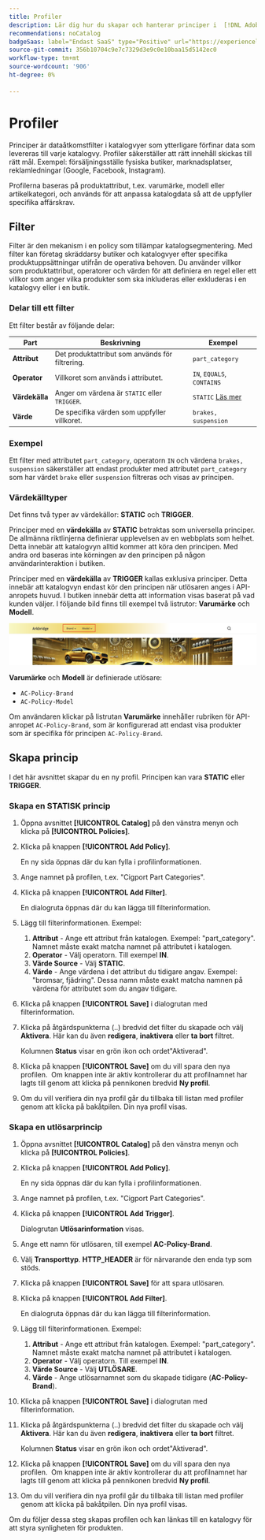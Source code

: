 ```yaml
---
title: Profiler
description: Lär dig hur du skapar och hanterar principer i  [!DNL Adobe Commerce Optimizer].
recommendations: noCatalog
badgeSaas: label="Endast SaaS" type="Positive" url="https://experienceleague.adobe.com/en/docs/commerce/user-guides/product-solutions" tooltip="Gäller endast Adobe Commerce as a Cloud Service- och Adobe Commerce Optimizer-projekt (SaaS-infrastruktur som hanteras av Adobe)."
source-git-commit: 356b10704c9e7c7329d3e9c0e10baa15d5142ec0
workflow-type: tm+mt
source-wordcount: '906'
ht-degree: 0%

---
```


# Profiler

Principer är dataåtkomstfilter i katalogvyer som ytterligare förfinar data som levereras till varje katalogvy. Profiler säkerställer att rätt innehåll skickas till rätt mål. Exempel: försäljningsställe fysiska butiker, marknadsplatser, reklamledningar (Google, Facebook, Instagram).

Profilerna baseras på produktattribut, t.ex. varumärke, modell eller artikelkategori, och används för att anpassa katalogdata så att de uppfyller specifika affärskrav. &#x200B;

## Filter

Filter är den mekanism i en policy som tillämpar katalogsegmentering. Med filter kan företag skräddarsy butiker och katalogvyer efter specifika produktuppsättningar utifrån de operativa behoven. Du använder villkor som produktattribut, operatorer och värden för att definiera en regel eller ett villkor som anger vilka produkter som ska inkluderas eller exkluderas i en katalogvy eller i en butik.

### Delar till ett filter

Ett filter består av följande delar:

| Part | Beskrivning | Exempel |
|---|---|---|
| **Attribut** | Det produktattribut som används för filtrering. | `part_category` |
| **Operator** | Villkoret som används i attributet. | `IN`, `EQUALS`, `CONTAINS` |
| **Värdekälla** | Anger om värdena är `STATIC` eller `TRIGGER`. | `STATIC` [Läs mer](#value-source-types) |
| **Värde** | De specifika värden som uppfyller villkoret. | `brakes, suspension` |

### Exempel

Ett filter med attributet `part_category`, operatorn `IN` och värdena `brakes, suspension` säkerställer att endast produkter med attributet `part_category` som har värdet `brake` eller `suspension` filtreras och visas av principen.

### Värdekälltyper

Det finns två typer av värdekällor: **STATIC** och **TRIGGER**.

Principer med en **värdekälla** av **STATIC** betraktas som universella principer. De allmänna riktlinjerna definierar upplevelsen av en webbplats som helhet. Detta innebär att katalogvyn alltid kommer att köra den principen. Med andra ord baseras inte körningen av den principen på någon användarinteraktion i butiken.

Principer med en **värdekälla** av **TRIGGER** kallas exklusiva principer. Detta innebär att katalogvyn endast kör den principen när utlösaren anges i API-anropets huvud. I butiken innebär detta att information visas baserat på vad kunden väljer. I följande bild finns till exempel två listrutor: **Varumärke** och **Modell**.

![Utlös värdekälla på butiken](../assets/policy-trigger.png)

**Varumärke** och **Modell** är definierade utlösare:

- `AC-Policy-Brand`
- `AC-Policy-Model`

Om användaren klickar på listrutan **Varumärke** innehåller rubriken för API-anropet `AC-Policy-Brand`, som är konfigurerad att endast visa produkter som är specifika för principen `AC-Policy-Brand`.

## Skapa princip

I det här avsnittet skapar du en ny profil. Principen kan vara **STATIC** eller **TRIGGER**.

### Skapa en STATISK princip

1. Öppna avsnittet **[!UICONTROL Catalog]** på den vänstra menyn och klicka på **[!UICONTROL Policies]**.

1. Klicka på knappen **[!UICONTROL Add Policy]**.

   En ny sida öppnas där du kan fylla i profilinformationen. &#x200B;

1. Ange namnet på profilen, t.ex. &quot;Cigport Part Categories&quot;.

1. Klicka på knappen **[!UICONTROL Add Filter]**.

   En dialogruta öppnas där du kan lägga till filterinformation.

1. Lägg till filterinformationen. Exempel:

   1. **Attribut** - Ange ett attribut från katalogen. Exempel: &quot;part_category&quot;. Namnet måste exakt matcha namnet på attributet i katalogen.
   1. **Operator** - Välj operatorn. Till exempel **IN**. &#x200B;
   1. **Värde Source** - Välj **STATIC**. &#x200B;
   1. **Värde** - Ange värdena i det attribut du tidigare angav. Exempel: &quot;bromsar, fjädring&quot;. &#x200B;Dessa namn måste exakt matcha namnen på värdena för attributet som du angav tidigare.

1. Klicka på knappen **[!UICONTROL Save]** i dialogrutan med filterinformation. &#x200B;

1. Klicka på åtgärdspunkterna (..) bredvid det filter du skapade och välj **Aktivera**. Här kan du även **redigera**, **inaktivera** eller **ta bort** filtret.

   Kolumnen **Status** visar en grön ikon och ordet&quot;Aktiverad&quot;.

1. Klicka på knappen **[!UICONTROL Save]** om du vill spara den nya profilen. &#x200B; Om knappen inte är aktiv kontrollerar du att profilnamnet har lagts till genom att klicka på pennikonen bredvid **Ny profil**.

1. Om du vill verifiera din nya profil går du tillbaka till listan med profiler genom att klicka på bakåtpilen. &#x200B;Din nya profil visas.

### Skapa en utlösarprincip

1. Öppna avsnittet **[!UICONTROL Catalog]** på den vänstra menyn och klicka på **[!UICONTROL Policies]**.

1. Klicka på knappen **[!UICONTROL Add Policy]**.

   En ny sida öppnas där du kan fylla i profilinformationen. &#x200B;

1. Ange namnet på profilen, t.ex. &quot;Cigport Part Categories&quot;.

1. Klicka på knappen **[!UICONTROL Add Trigger]**.

   Dialogrutan **Utlösarinformation** visas.

1. Ange ett namn för utlösaren, till exempel **AC-Policy-Brand**.

1. Välj **Transporttyp**. **HTTP_HEADER** är för närvarande den enda typ som stöds.

1. Klicka på knappen **[!UICONTROL Save]** för att spara utlösaren.

1. Klicka på knappen **[!UICONTROL Add Filter]**.

   En dialogruta öppnas där du kan lägga till filterinformation.

1. Lägg till filterinformationen. Exempel:

   1. **Attribut** - Ange ett attribut från katalogen. Exempel: &quot;part_category&quot;. Namnet måste exakt matcha namnet på attributet i katalogen.
   1. **Operator** - Välj operatorn. Till exempel **IN**. &#x200B;
   1. **Värde Source** - Välj **UTLÖSARE**. &#x200B;
   1. **Värde** - Ange utlösarnamnet som du skapade tidigare (**AC-Policy-Brand**).

1. Klicka på knappen **[!UICONTROL Save]** i dialogrutan med filterinformation. &#x200B;

1. Klicka på åtgärdspunkterna (..) bredvid det filter du skapade och välj **Aktivera**. Här kan du även **redigera**, **inaktivera** eller **ta bort** filtret.

   Kolumnen **Status** visar en grön ikon och ordet&quot;Aktiverad&quot;.

1. Klicka på knappen **[!UICONTROL Save]** om du vill spara den nya profilen. &#x200B; Om knappen inte är aktiv kontrollerar du att profilnamnet har lagts till genom att klicka på pennikonen bredvid **Ny profil**.

1. Om du vill verifiera din nya profil går du tillbaka till listan med profiler genom att klicka på bakåtpilen. &#x200B;Din nya profil visas.

Om du följer dessa steg skapas profilen och kan länkas till en katalogvy för att styra synligheten för produkten.
